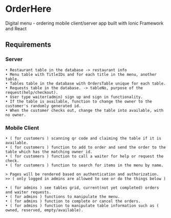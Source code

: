 # OrderHere
Digital menu - ordering mobile client/server app built with Ionic Framework and React

## Requirements
### Server
    • Restaurant table in the database -> restaurant info
    • Menu table with TitleIDs and for each title in the menu, another table.
    • Tables table in the database with OrdersTable unique for each table.
    • Requests table in the database. -> tableNo, purpose of the request(help/checkout).
    • User type waiter(admin) sign up and sign in functionality.
    • If the table is available, function to change the owner to the customer's randomly generated id.
    • When the customer checks out, change the table into available, with no owner.

### Mobile Client
    • ( for customers ) scanning qr code and claiming the table if it is available.
    • ( for customers ) function to add to order and send the order to the table which has the matching owner id.
    • ( for customers ) function to call a waiter for help or request the check.
    • ( for customers ) function to search for items in the menu by name.
    
    > Pages will be rendered based on authentication and authorization.
    >> ( only logged in admins are allowed to see or do the things below )

    • ( for admins ) see tables grid, current(not yet completed) orders and waiter requests.
    • ( for admins ) functions to manipulate the menu.
    • ( for admins ) function to complete or cancel the orders.
    • ( for admins ) function to manipulate table information such as ( owned, reserved, empty/available).
